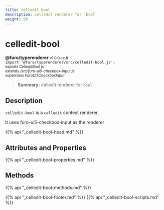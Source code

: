 ```yaml
---
title: celledit-bool
description: celledit renderer for `bool`
weight: 50
---
```


# celledit-bool
**@furo/typerenderer** <small>v1.0.0-rc.8</small>
<br>`import '@furo/typerenderer/src/celledit-bool.js';`<small>
<br>exports *CelleditBool* js
<br>extends */src/furo-ui5-checkbox-input.js*
<br>superclass *FuroUi5CheckboxInput*</small>

> **Summary:** celledit renderer for `bool`

## Description

`celledit-bool` is a `celledit` context renderer.

It uses furo-ui5-checkbox-input as the renderer

{{% api "_celledit-bool-head.md" %}}

## Attributes and Properties
{{% api "_celledit-bool-properties.md" %}}




## Methods
{{% api "_celledit-bool-methods.md" %}}






{{% api "_celledit-bool-footer.md" %}}
{{% api "_celledit-bool-scripts.md" %}}
